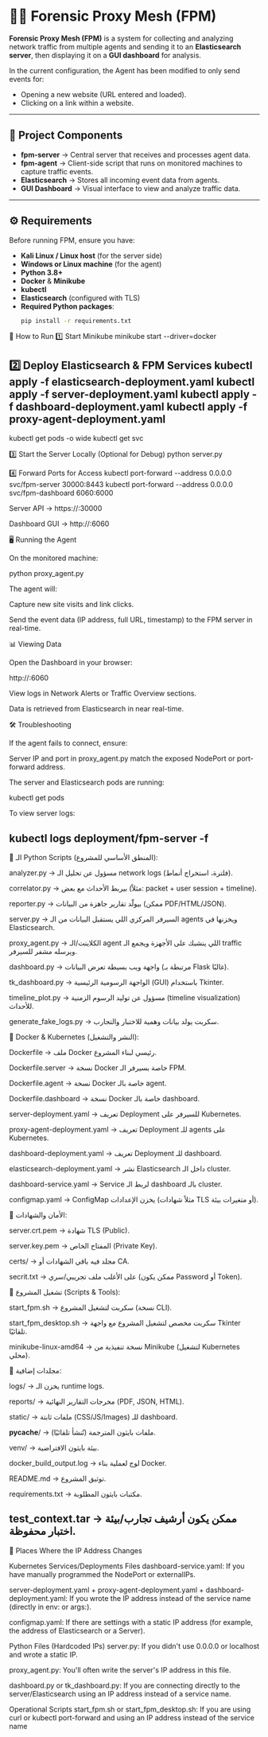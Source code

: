 # 🕵️‍♂️ Forensic Proxy Mesh (FPM)

**Forensic Proxy Mesh (FPM)** is a system for collecting and analyzing network traffic from multiple agents and sending it to an **Elasticsearch server**, then displaying it on a **GUI dashboard** for analysis.

In the current configuration, the Agent has been modified to only send events for:
- Opening a new website (URL entered and loaded).
- Clicking on a link within a website.

---

## 📂 Project Components
- **fpm-server** → Central server that receives and processes agent data.
- **fpm-agent** → Client-side script that runs on monitored machines to capture traffic events.
- **Elasticsearch** → Stores all incoming event data from agents.
- **GUI Dashboard** → Visual interface to view and analyze traffic data.

---

## ⚙️ Requirements
Before running FPM, ensure you have:
- **Kali Linux / Linux host** (for the server side)
- **Windows or Linux machine** (for the agent)
- **Python 3.8+**
- **Docker** & **Minikube**
- **kubectl**
- **Elasticsearch** (configured with TLS)
- **Required Python packages**:
  ```bash
  pip install -r requirements.txt

🚀 How to Run
1️⃣ Start Minikube
minikube start --driver=docker

2️⃣ Deploy Elasticsearch & FPM Services
kubectl apply -f elasticsearch-deployment.yaml
kubectl apply -f server-deployment.yaml
kubectl apply -f dashboard-deployment.yaml
kubectl apply -f proxy-agent-deployment.yaml  
--
kubectl get pods -o wide
kubectl get svc



3️⃣ Start the Server Locally (Optional for Debug)
python server.py

4️⃣ Forward Ports for Access
kubectl port-forward --address 0.0.0.0 svc/fpm-server 30000:8443
kubectl port-forward --address 0.0.0.0 svc/fpm-dashboard 6060:6000


Server API → https://<server-ip>:30000

Dashboard GUI → http://<server-ip>:6060

🖥️ Running the Agent

On the monitored machine:

python proxy_agent.py


The agent will:

Capture new site visits and link clicks.

Send the event data (IP address, full URL, timestamp) to the FPM server in real-time.

📊 Viewing Data

Open the Dashboard in your browser:

http://<server-ip>:6060


View logs in Network Alerts or Traffic Overview sections.

Data is retrieved from Elasticsearch in near real-time.

🛠 Troubleshooting

If the agent fails to connect, ensure:

Server IP and port in proxy_agent.py match the exposed NodePort or port-forward address.

The server and Elasticsearch pods are running:

kubectl get pods


To view server logs:

kubectl logs deployment/fpm-server -f
--------------------------------------------------------------------------------------------------------------------------------------------------------------------------
🔹 الـ Python Scripts (المنطق الأساسي للمشروع):

analyzer.py → مسؤول عن تحليل الـ network logs (فلترة، استخراج أنماط).

correlator.py → بيربط الأحداث مع بعض (مثلاً: packet + user session + timeline).

reporter.py → بيولّد تقارير جاهزة من البيانات (ممكن PDF/HTML/JSON).

server.py → السيرفر المركزي اللي يستقبل البيانات من الـ agents ويخزنها في Elasticsearch.

proxy_agent.py → الكلاينت/الـ agent اللي ينشبك على الأجهزة ويجمع الـ traffic ويرسله مشفر للسيرفر.

dashboard.py → واجهة ويب بسيطة تعرض البيانات (مرتبطة بـ Flask غالبًا).

tk_dashboard.py → الواجهة الرسومية الرئيسية (GUI) باستخدام Tkinter.

timeline_plot.py → مسؤول عن توليد الرسوم الزمنية (timeline visualization) للأحداث.

generate_fake_logs.py → سكربت يولد بيانات وهمية للاختبار والتجارب.

🔹 Docker & Kubernetes (النشر والتشغيل):

Dockerfile → ملف Docker رئيسي لبناء المشروع.

Dockerfile.server → نسخة Docker خاصة بسيرفر الـ FPM.

Dockerfile.agent → نسخة Docker خاصة بالـ agent.

Dockerfile.dashboard → نسخة Docker خاصة بالـ dashboard.

server-deployment.yaml → تعريف Deployment للسيرفر على Kubernetes.

proxy-agent-deployment.yaml → تعريف Deployment للـ agents على Kubernetes.

dashboard-deployment.yaml → تعريف Deployment للـ dashboard.

elasticsearch-deployment.yaml → نشر Elasticsearch داخل الـ cluster.

dashboard-service.yaml → Service لربط الـ dashboard بالـ cluster.

configmap.yaml → ConfigMap يخزن الإعدادات (مثلاً شهادات TLS أو متغيرات بيئة).

🔹 الأمان والشهادات:

server.crt.pem → شهادة TLS (Public).

server.key.pem → المفتاح الخاص (Private Key).

certs/ → مجلد فيه باقي الشهادات أو CA.

secrit.txt → على الأغلب ملف تجريبي/سري (ممكن يكون Password أو Token).

🔹 تشغيل المشروع (Scripts & Tools):

start_fpm.sh → سكربت لتشغيل المشروع (نسخة CLI).

start_fpm_desktop.sh → سكربت مخصص لتشغيل المشروع مع واجهة Tkinter تلقائيًا.

minikube-linux-amd64 → نسخة تنفيذية من Minikube (لتشغيل Kubernetes محلي).

🔹 مجلدات إضافية:

logs/ → يخزن الـ runtime logs.

reports/ → مخرجات التقارير النهائية (PDF, JSON, HTML).

static/ → ملفات ثابتة (CSS/JS/Images) للـ dashboard.

__pycache__/ → ملفات بايثون المترجمة (تُنشأ تلقائيًا).

venv/ → بيئة بايثون الافتراضية.

docker_build_output.log → لوج لعملية بناء Docker.

README.md → توثيق المشروع.

requirements.txt → مكتبات بايثون المطلوبة.

test_context.tar → ممكن يكون أرشيف تجارب/بيئة اختبار محفوظة.
--------------------------------------------------------------------------------------------------------------------------------------------------------------------------
📌 Places Where the IP Address Changes

Kubernetes Services/Deployments Files
dashboard-service.yaml: If you have manually programmed the NodePort or externalIPs.

server-deployment.yaml + 
proxy-agent-deployment.yaml + 
dashboard-deployment.yaml: If you wrote the IP address instead of the service name (directly in env: or args:).

configmap.yaml: If there are settings with a static IP address (for example, the address of Elasticsearch or a Server).

Python Files (Hardcoded IPs)
server.py: If you didn't use 0.0.0.0 or localhost and wrote a static IP.

proxy_agent.py: You'll often write the server's IP address in this file.

dashboard.py or tk_dashboard.py: If you are connecting directly to the server/Elasticsearch using an IP address instead of a service name.

Operational Scripts
start_fpm.sh or start_fpm_desktop.sh: If you are using curl or kubectl port-forward and using an IP address instead of the service name
